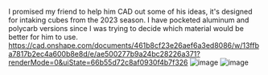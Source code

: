 I promised my friend to help him CAD out some of his ideas, it's designed for intaking cubes from the 2023 season. I have pocketed aluminum and polycarb versions since I was trying to decide which material would be better for him to use.
https://cad.onshape.com/documents/461b8cf23e26aef6a3ed8086/w/13ffba7817b2ec4a600b8e8d/e/ae500277b9a24bc28226a371?renderMode=0&uiState=66b55d72c8af0930f4b7f326
![image](https://github.com/user-attachments/assets/71bca5d5-842c-4e51-9298-afb26f1502b6)
![image](https://github.com/user-attachments/assets/14e32edd-9b54-457c-8b95-36b45dc0f5d8)
